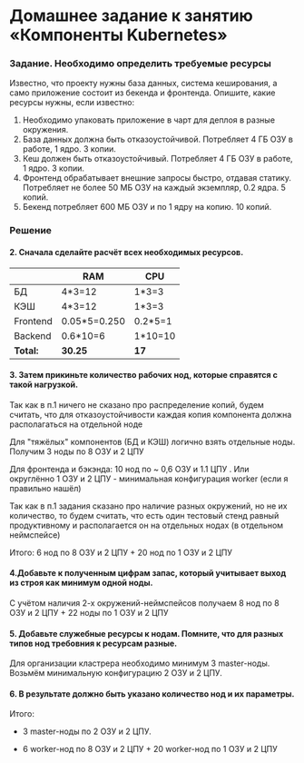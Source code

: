 # Домашнее задание к занятию «Компоненты Kubernetes» #

### Задание. Необходимо определить требуемые ресурсы ###

Известно, что проекту нужны база данных, система кеширования, а само приложение состоит из бекенда и фронтенда. Опишите, какие ресурсы нужны, если известно:

1. Необходимо упаковать приложение в чарт для деплоя в разные окружения.
2. База данных должна быть отказоустойчивой. Потребляет 4 ГБ ОЗУ в работе, 1 ядро. 3 копии.
3. Кеш должен быть отказоустойчивый. Потребляет 4 ГБ ОЗУ в работе, 1 ядро. 3 копии.
4. Фронтенд обрабатывает внешние запросы быстро, отдавая статику. Потребляет не более 50 МБ ОЗУ на каждый экземпляр, 0.2 ядра. 5 копий.
5. Бекенд потребляет 600 МБ ОЗУ и по 1 ядру на копию. 10 копий.

### Решение ###

#### 2. Сначала сделайте расчёт всех необходимых ресурсов. ####

|          | RAM          | CPU     |  
|----------|--------------|---------|
| БД       | 4*3=12       | 1*3=3   |   
| КЭШ      | 4*3=12       | 1*3=3   | 
| Frontend | 0.05*5=0.250 | 0.2*5=1 |   
| Backend  | 0.6*10=6     | 1*10=10 |   
| **Total:**   | **30.25**    | **17**  |   



#### 3. Затем прикиньте количество рабочих нод, которые справятся с такой нагрузкой. ####

Так как в п.1 ничего не сказано про распределение копий, будем считать, что для отказоустойчивости каждая копия компонента должна располагаться на отдельной ноде   

Для "тяжёлых" компонентов (БД и КЭШ) логично взять отдельные ноды. Получим  3 ноды по 8 ОЗУ и 2 ЦПУ

Для фронтенда и бэкэнда: 10 нод по ~ 0,6  ОЗУ и 1.1 ЦПУ . Или округлённо 1 ОЗУ и 2 ЦПУ - минимальная конфигурация worker (если я правильно нашёл)

Так как в п.1 задания сказано про наличие разных окружений, но не их количество, то будем считать, что есть один тестовый стенд равный продуктивному и располагается он на отдельных нодах (в отдельном неймспейсе)  

Итого: 6 нод по 8 ОЗУ и 2 ЦПУ + 20 нод по 1  ОЗУ и 2 ЦПУ

#### 4.Добавьте к полученным цифрам запас, который учитывает выход из строя как минимум одной ноды. ####

С учётом наличия 2-х окружений-неймспейсов получаем 8 нод по 8 ОЗУ и 2 ЦПУ + 22 ноды по 1  ОЗУ и 2 ЦПУ


#### 5. Добавьте служебные ресурсы к нодам. Помните, что для разных типов нод требовния к ресурсам разные. ####

Для организации кластрера необходимо минимум 3 master-ноды. Возьмём минимальную конфигурацию 2 ОЗУ и 2 ЦПУ.

#### 6. В результате должно быть указано количество нод и их параметры. ####

Итого:

 - 3 master-ноды по 2 ОЗУ и 2 ЦПУ.

 - 6 worker-нод по 8 ОЗУ и 2 ЦПУ + 20 worker-нод по 1  ОЗУ и 2 ЦПУ



